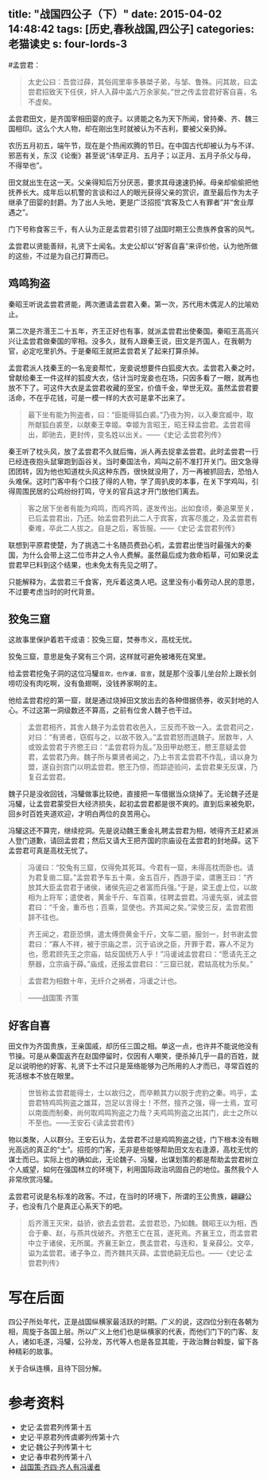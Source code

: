 title: "战国四公子（下）"
date: 2015-04-02 14:48:42
tags: [历史,春秋战国,四公子]
categories: 老猫读史
s: four-lords-3
---

#孟尝君：

> 太史公曰：吾尝过薛，其俗闾里率多暴桀子弟，与邹、鲁殊。问其故，曰孟尝君招致天下任侠，奸人入薛中盖六万余家矣。”世之传孟尝君好客自喜，名不虚矣。

孟尝君田文，是齐国宰相田婴的庶子。以贤能之名为天下所闻，曾持秦、齐、魏三国相印。这么个大人物，却在刚出生时就被认为不吉利，要被父亲扔掉。

农历五月初五，端午节，现在是个热闹欢腾的节日。在中国古代却被认为与不详、邪恶有关，东汉《论衡》甚至说“讳举正月、五月子；以正月、五月子杀父与母，不得举也”。

田文就出生在这一天。父亲得知后万分厌恶，要求其母速速扔掉。母亲却偷偷把他抚养长大。成年后以机警的言谈和过人的眼光获得父亲的赏识，直至最后作为太子继承了田婴的封爵。为了出人头地，更是广泛招揽“宾客及亡人有罪者”并“舍业厚遇之”。

门下号称食客三千，有人认为正是孟尝君引领了战国时期王公贵族养食客的风气。

孟尝君以贤能善辩，礼贤下士闻名。太史公却以“好客自喜”来评价他，认为他所做的这些，不过是为自己打算而已。

<!-- more -->

## 鸡鸣狗盗 

秦昭王听说孟尝君贤能，两次邀请孟尝君入秦。第一次，苏代用木偶泥人的比喻劝止。

第二次是齐湣王二十五年，齐王正好也有事，就派孟尝君出使秦国。秦昭王高高兴兴让孟尝君做秦国的宰相。没多久，就有人跟秦王说，田文是齐国人，在我朝为官，必定吃里扒外。于是秦昭王就把孟尝君关了起来打算杀掉。

孟尝君派人找秦王的一名宠妾帮忙，宠妾说想要件白狐皮大衣。孟尝君入秦之时，曾献给秦王一件这样的狐皮大衣，估计当时宠妾也在场，只因多看了一眼，就再也放不下了。可这件大衣是孟尝君收藏的至宝，价值千金，举世无双。虽然孟尝君要活命，不在乎花钱，可是一模一样的大衣可是拿不出来了。

>最下坐有能为狗盗者，曰：“臣能得狐白裘。”乃夜为狗，以入秦宫臧中，取所献狐白裘至，以献秦王幸姬。幸姬为言昭王，昭王释孟尝君。孟尝君得出，即驰去，更封传，变名姓以出关。——《史记·孟尝君列传》

秦王听了枕头风，放了孟尝君不久就后悔，派人再去捉拿孟尝君。此时孟尝君一行已经连夜抱头鼠窜跑到函谷关。当时秦国法令，鸡叫之前不准打开关门。田文急得团团转，因为他也知道枕头风这种东西，很快就没用了，万一再被抓回去，恐怕人头难保。这时门客中有个口技了得的人物，学了周扒皮的本事，在关下学鸡叫，引得周围民居的公鸡纷纷打鸣，守关的官兵这才开门放他们离去。

> 客之居下坐者有能为鸡鸣，而鸡齐鸣，遂发传出。出如食顷，秦追果至关，已后孟尝君出，乃还。始孟尝君列此二人于宾客，宾客尽羞之，及孟尝君有秦难，卒此二人拔之。自是之后，客皆服。——《史记·孟尝君列传》

联想到平原君使楚，为了挑选二十名随员费劲心机，孟尝君出使当时最强大的秦国，为什么会带上这二位市井之人令人费解。虽然最后成为救命稻草，可如果说孟尝君早已料到这个结果，也未免太有先见之明了。

只能解释为，孟尝君三千食客，充斥着这类人吧。这里没有小看劳动人民的意思，不过要考虑当时的时代背景。

## 狡兔三窟 

这故事里保护着若干成语：狡兔三窟，焚券市义，高枕无忧。

狡兔三窟，意思是兔子窝有三个洞，这样就可避免被堵死在窝里。

给孟尝君挖兔子洞的这位冯驩`音欢，也作谖，音宣`，就是那个没事儿坐台阶上跟长剑唠叨没有肉吃啊，没有鱼翅啊，没钱养家啊的主。

他给孟尝君挖的第一窟，就是通过烧掉田文放出去的各种借据债券，收买封地的人心。不过这第一洞级数还不算高，之前有位舍人魏子也干过。

>孟尝君相齐，其舍人魏子为孟尝君收邑入，三反而不致一入。孟尝君问之，对曰：“有贤者，窃假与之，以故不致入。”孟尝君怒而退魏子。居数年，人或毁孟尝君于齐愍王曰：“孟尝君将为乱。”及田甲劫愍王，愍王意疑孟尝君，孟尝君乃奔。魏子所与粟贤者闻之，乃上书言孟尝君不作乱，请以身为盟，遂自刭宫门以明孟尝君。愍王乃惊，而踪迹验问，孟尝君果无反谋，乃复召孟尝君。

魏子只是没收回钱，冯驩做事比较绝，直接把一车借据当众烧掉了。无论魏子还是冯驩，让孟尝君蒙受巨大经济损失，起初孟尝君都是很不爽的。直到后来被免职，回乡时百姓夹道欢迎，才明白两位的良苦用心。

冯驩这还不算完，继续挖洞。先是说动魏王重金礼聘孟尝君为相，唬得齐王赶紧派人登门道歉，请回孟尝君；然后又请大王把齐国的宗庙设在孟尝君的封地薛。这下孟尝君可真是高枕无忧了。

> 冯谖曰：“狡兔有三窟，仅得免其死耳。今君有一窟，未得高枕而卧也。请为君复凿二窟。”孟尝君予车五十乘，金五百斤，西游于梁，谓惠王曰：“齐放其大臣孟尝君于诸侯，诸侯先迎之者富而兵强。”于是，梁王虚上位，以故相为上将军；遣使者，黄金千斤、车百乘，往聘孟尝君。冯谖先驱，诫孟尝君曰：“千金，重币也；百乘，显使也。齐其闻之矣。”梁使三反，孟尝君图辞不往也。

>齐王闻之，君臣恐惧，遣太傅赍黄金千斤，文车二驷，服剑一，封书谢孟尝君曰：“寡人不祥，被于宗庙之祟，沉于谄谀之臣，开罪于君，寡人不足为也，愿君顾先王之宗庙，姑反国统万人乎！”冯谖诫孟尝君曰：“愿请先王之祭器，立宗庙于薛。”庙成，还报孟尝君曰：“三窟已就，君姑高枕为乐矣。”

>孟尝君为相数十年，无纤介之祸者，冯谖之计也。

>——战国策·齐策

## 好客自喜

田文作为齐国贵族，王亲国戚，却历任三国之相。单这一点，也许并不能说他没有节操。可是从秦国返齐在赵国停留时，仅因有人嘲笑，便杀掉几乎一县的百姓，就足以说明他的好客、礼贤下士不过只是笼络能够为己所用的人才而已，寻常百姓的死活根本不放在眼里。

>世皆称孟尝君能得士，士以故归之，而卒赖其力以脱于虎豹之秦。呜乎，孟尝君特鸡鸣狗盗之雄耳，岂足以言得士！不然，擅齐之强，得一士焉，宜可以南面而制秦，尚何取鸡鸣狗盗之力哉？夫鸡鸣狗盗之出其门，此士之所以不至也。——王安石·《读孟尝君传》

物以类聚，人以群分。王安石认为，孟尝君不过是鸡鸣狗盗之徒，门下根本没有眼光高远的真正的“士”。招揽的门客，无非是些能够帮助田文左右逢源，高枕无忧的谋士而已。实际上也的确如此，无论魏子、冯驩，出谋划策的都是帮助孟尝君树立个人威望，如何在强国林立的环境下，利用国际政治巩固自己的地位。虽然我个人非常欣赏冯驩。

孟尝君可说是名标准的政客。不过，在当时的环境下，所谓的王公贵族，翩翩公子，也没有几个是真正心系天下的吧。

>后齐湣王灭宋，益骄，欲去孟尝君。孟尝君恐，乃如魏。魏昭王以为相，西合于秦、赵，与燕共伐破齐。齐愍王亡在莒，遂死焉。齐襄王立，而孟尝君中立于诸侯，无所属。齐襄王新立，畏孟尝君，与连和，复亲薛公。文卒，谥为孟尝君。诸子争立，而齐魏共灭薛。孟尝绝嗣无后也。——《史记·孟尝君列传》

# 写在后面

四公子所处年代，正是战国纵横家最活跃的时期。广义的说，这四位分别在各朝为相，周旋于各国上层。所以广义上他们也是纵横家的代表，而他们门下的门客、友人，诸如毛遂，冯驩，公孙龙，苏代等人也是各显其能，于政治舞台斡旋，留下各种精彩的故事。

关于合纵连横，且待下回分解。

# 参考资料

- 史记·孟尝君列传第十五
- 史记·平原君列传虞卿列传第十六
- 史记·魏公子列传第十七
- 史记·春申君列传第十八
- [战国策·齐四·齐人有冯谖者](http://www.guoxue.com/book/zhanguoce/0011.htm)